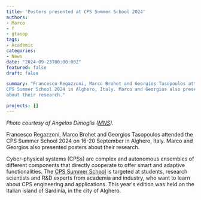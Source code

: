 ```yaml
---
title: 'Posters presented at CPS Summer School 2024'
authors:
- Marco
- f
- gtasop
tags:
- Academic
categories:
- News
date: "2024-09-23T00:00:00Z"
featured: false
draft: false

summary: "Francesco Regazzoni, Marco Brohet and Georgios Tasopoulos attended the
CPS Summer School 2024 in Alghero, Italy. Marco and Georgios also presented posters
about their research."

projects: []
---
```


*Photo courtesy of Angelos Dimoglis ([MNS](https://mns-research.nl/)).*

Francesco Regazzoni, Marco Brohet and Georgios Tasopoulos attended the CPS Summer School 2024
on 16-20 September in Alghero, Italy. Marco and Georgios also presented posters about their research.

Cyber-physical systems (CPSs) are complex and autonomous ensembles of different components that
directly cooperate to offer smart and adaptive functionalities. The [CPS Summer School](https://www.cpsschool.eu/)
is targeted at students, research scientists and R&D experts from academia and industry, who want
to learn about CPS engineering and applications. This year's edition was held on the Italian island
of Sardinia, in the city of Alghero.

